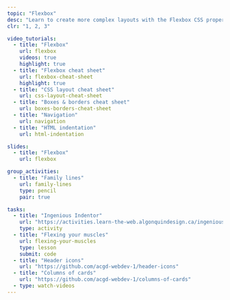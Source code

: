 ```yaml
---
topic: "Flexbox"
desc: "Learn to create more complex layouts with the Flexbox CSS properties."
clr: "1, 2, 3"

video_tutorials:
  - title: "Flexbox"
    url: flexbox
    videos: true
    highlight: true
  - title: "Flexbox cheat sheet"
    url: flexbox-cheat-sheet
    highlight: true
  - title: "CSS layout cheat sheet"
    url: css-layout-cheat-sheet
  - title: "Boxes & borders cheat sheet"
    url: boxes-borders-cheat-sheet
  - title: "Navigation"
    url: navigation
  - title: "HTML indentation"
    url: html-indentation

slides:
  - title: "Flexbox"
    url: flexbox

group_activities:
  - title: "Family lines"
    url: family-lines
    type: pencil
    pair: true

tasks:
  - title: "Ingenious Indentor"
    url: "https://activities.learn-the-web.algonquindesign.ca/ingenious-indentor/"
    type: activity
  - title: "Flexing your muscles"
    url: flexing-your-muscles
    type: lesson
    submit: code
  - title: "Header icons"
    url: "https://github.com/acgd-webdev-1/header-icons"
  - title: "Columns of cards"
    url: "https://github.com/acgd-webdev-1/columns-of-cards"
  - type: watch-videos
---
```

